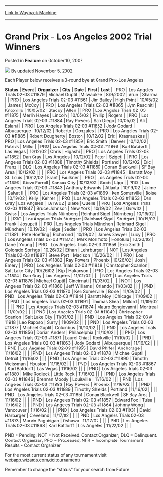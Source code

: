 
---
[Link to Wayback Machine](https://web.archive.org/web/20211028142259/https://magic.wizards.com/en/articles/archive/feature/grand-prix-los-angeles-2002-trial-winners-2002-10-10)

[_metadata_:author]:- "updated November 5"
[_metadata_:description]:- "Each Player below receives a 3-round bye at Grand Prix-Los AngelesStatusEventOrganizerCityDateFirstLast PROLos Angeles Trials 02-03 #11879Michael GuptilMilwaukee8/9/2002ArunSharma PROLos Angeles Trials 02-03 #11861Jim BaileyHigh Point10/05/02JamesMcCoy PROLos Angeles Trials 02-03 #11865Jym RescinitiKnoxville10/05/02StaceyAllen PROLos Angeles Trials 02-03 #11875Merlin"
[_metadata_:generator]:- "Drupal 7 (http://drupal.org)"
[_metadata_:node]:- "735186"
[_metadata_:publish_date]:- "2002-10-10"
[_metadata_:source]:- "div-main-content"
[_metadata_:title]:- "Grand Prix - Los Angeles 2002 Trial Winners"
[_metadata_:wayback_capture_timestamp]:- "2021-10-28 14:22:59"
[_metadata_:wayback_raw_url]:- "https://web.archive.org/web/20211028142259id_/https://magic.wizards.com/en/articles/archive/feature/grand-prix-los-angeles-2002-trial-winners-2002-10-10"
[_metadata_:wayback_url]:- "https://magic.wizards.com/en/articles/archive/feature/grand-prix-los-angeles-2002-trial-winners-2002-10-10"
---


Grand Prix - Los Angeles 2002 Trial Winners
===========================================



 Posted in **Feature**
 on October 10, 2002 






![](https://media.magic.wizards.com/styles/auth_small/public/generic-avatar-150_411.png)
By updated November 5, 2002











Each Player below receives a 3-round bye at Grand Prix-Los Angeles



 **Status** | **Event** | **Organizer** | **City** | **Date** | **First** | **Last** |
| PRO | Los Angeles Trials 02-03 #11879 | Michael Guptil | Milwaukee | 8/9/2002 | Arun | Sharma |
| PRO | Los Angeles Trials 02-03 #11861 | Jim Bailey | High Point | 10/05/02 | James | McCoy |
| PRO | Los Angeles Trials 02-03 #11865 | Jym Resciniti | Knoxville | 10/05/02 | Stacey | Allen |
| PRO | Los Angeles Trials 02-03 #11875 | Merlin Hayes | Lincoln | 10/05/02 | Phillip | Rogers |
| PRO | Los Angeles Trials 02-03 #11884 | Ray Powers | San Diego | 10/05/02 | Ali | Eslami |
| PRO | Los Angeles Trials 02-03 #11862 | Jody Godard | Albuquerque | 10/12/02 | Roberto | Gonzales |
| PRO | Los Angeles Trials 02-03 #11885 | Robert Dougherty | Boston | 10/12/02 | Eric | Krasnauskas  |
| PRO | Los Angeles Trials 02-03 #11859 | Eric Smith | Denver | 10/12/02 | Patrick | Miller |
| PRO | Los Angeles Trials 02-03 #11866 | Karl Batdorff | Las Vegas | 10/12/02 | Chris | Higashi |
| PRO | Los Angeles Trials 02-03 #11852 | Dan Gray | Los Angeles | 10/12/02 | Peter | Szigeti |
| PRO | Los Angeles Trials 02-03 #11888 | Timothy Shields | Portland | 10/12/02 | Eric | Franz |
| DLQ | Los Angeles Trials 02-03 #11850 | Conan Blackwell | SF Bay Area | 10/12/02 |  |  |
| PRO | Los Angeles Trials 02-03 #11845 | Barratt Moy | St. Louis | 10/12/02 | Brant | Faulkner |
| PRO | Los Angeles Trials 02-03 #11886 | Steve Ferrell | Kansas City | 10/13/02 | Scott | Lipp |
| PRO | Los Angeles Trials 02-03 #11843 | Anthony Edwards | Atlanta | 10/19/02 | Jaime | Salvat II |
| PRO | Los Angeles Trials 02-03 #11869 | Ken Somerville | Boise | 10/19/02 | Kelly | Kehrer |
| PRO | Los Angeles Trials 02-03 #11853 | Dan Gray | Los Angeles | 10/19/02 | Blake | Quelle |
| PRO | Los Angeles Trials 02-03 #11847 | Bruce Johnson | New York | 10/19/02 | Zev | Gurwitz |
| Swiss | Los Angeles Trials Nürnberg | Reinhard Sigel | Nürnberg | 10/19/02 |  |  |
| PRO | Los Angeles Trials Stuttgart | Reinhard Sigel | Stuttgart | 10/19/02 | Frank | Josupeit  |
| PRO | Los Angeles Trials München  | Reinhard Sigel | München  | 10/19/02 | Helge | Sedler |
| PRO | Los Angeles Trials 02-03 #11881 | Pete Hoefling | Richmond | 10/19/02 | James Sawyer | Lucy |
| PRO | Los Angeles Trials 02-03 #11872 | Mark Morimoto | Honolulu | 10/20/02 | Dane | Young |
| PRO | Los Angeles Trials 02-03 #11858 | Eric Smith | Colorado Springs | 10/26/02 | Ethan | Lehrburger  |
| NOT | Los Angeles Trials 02-03 #11887 | Steve Port | Madison | 10/26/02 |  |  |
| PRO | Los Angeles Trials 02-03 #11882 | Ray Powers | Phoenix | 10/26/02 | Josh | Emery |
| PRO | Los Angeles Trials 02-03 #11848 | Christopher Scanlon | Salt Lake City | 10/26/02 | Kip | Hakanson |
| PRO | Los Angeles Trials 02-03 #11854 | Dan Gray | Los Angeles | 11/02/02 |  |  |
| NOT | Los Angeles Trials 02-03 #11876 | Michael Guptil | Cincinnati | 11/03/02 |  |  |
| NOT | Los Angeles Trials 02-03 #11860 | Jeff Williams | Orlando | 11/03/02 |  |  |
| PND | Los Angeles Trials 02-03 #11870 | Ken Somerville | Boise | 11/09/02 |  |  |
| PND | Los Angeles Trials 02-03 #11844 | Barratt Moy | Chicago | 11/09/02 |  |  |
| PND | Los Angeles Trials 02-03 #11891 | Thomas Shea | Milford | 11/09/02 |  |  |
| PND | Los Angeles Trials 02-03 #11874 | Mauro Bongiovanni | Montreal | 11/09/02 |  |  |
| PND | Los Angeles Trials 02-03 #11849 | Christopher Scanlon | Salt Lake City | 11/09/02 |  |  |
| PND | Los Angeles Trials 02-03 # 11918 | Leo Raposo | Surry | 11/09/02 |  |  |
| PND | Los Angeles Trials 02-03 #11877 | Michael Guptil | Columbus | 11/10/02 |  |  |
| PND | Los Angeles Trials 02-03 #11856 | Dorian Anders | Philadelphia | 11/10/02 |  |  |
| PND | Los Angeles Trials 02-03 #11871 | Laurel Chiat | Rockville | 11/10/02 |  |  |
| PND | Los Angeles Trials 02-03 #11863 | Jody Godard | Albuquerque | 11/16/02 |  |  |
| PND | Los Angeles Trials 02-03 #11855 | David Phifer | Anchorage | 11/16/02 |  |  |
| PND | Los Angeles Trials 02-03 #11878 | Michael Guptil | Detroit | 11/16/02 |  |  |
| PND | Los Angeles Trials 02-03 #11890 | Timothy Weissman | Houston | 11/16/02 |  |  |
| PND | Los Angeles Trials 02-03 #11867 | Karl Batdorff | Las Vegas | 11/16/02 |  |  |
| PND | Los Angeles Trials 02-03 #11880 | Mike Rodieck | Little Rock | 11/16/02 |  |  |
| PND | Los Angeles Trials 02-03 #11846 | Brennan Moody | Louisville | 11/16/02 |  |  |
| PND | Los Angeles Trials 02-03 #11883 | Ray Powers | Phoenix | 11/16/02 |  |  |
| PND | Los Angeles Trials 02-03 #11889 | Timothy Shields | Portland | 11/16/02 |  |  |
| PND | Los Angeles Trials 02-03 #11851 | Conan Blackwell | SF Bay Area | 11/16/02 |  |  |
| PND | Los Angeles Trials 02-03 #11857 | Edward Fox | Tulsa | 11/16/02 |  |  |
| PND | Los Angeles Trials 02-03 #11864 | Johnny Wong | Vancouver | 11/16/02 |  |  |
| PND | Los Angeles Trials 02-03 #11931 | David Harbarger | Cleveland | 11/17/02 |  |  |
| PND | Los Angeles Trials 02-03 #11873 | Marvin Paguirigan | Oshawa | 11/17/02 |  |  |
| PND | Los Angeles Trials 02-03 #11868 | Karl Batdorff | Los Angeles | 11/22/02 |  |  |

PND = Pending; NOT = Not Received. Contact Organizer; DLQ = Delinquent. Contact Organizer; PRO = Processed; NFR = Incomplete Tournament Results - Contact Organizer

For the most current status of any tournament visit [webapp.wizards.com/dcitournament/](http://webapp.wizards.com/dcitournament/)

Remember to change the "status" for your search from Future.







